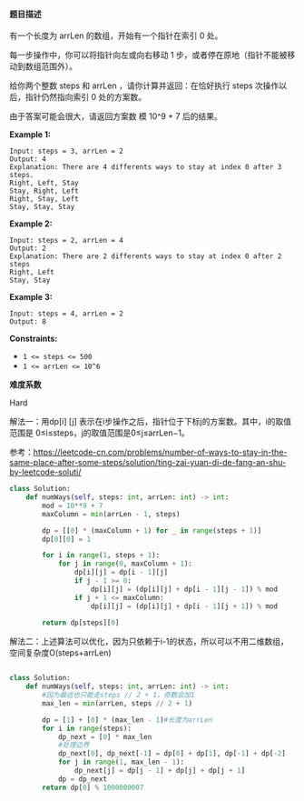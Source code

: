 #### 题目描述
有一个长度为 arrLen 的数组，开始有一个指针在索引 0 处。

每一步操作中，你可以将指针向左或向右移动 1 步，或者停在原地（指针不能被移动到数组范围外）。

给你两个整数 steps 和 arrLen ，请你计算并返回：在恰好执行 steps 次操作以后，指针仍然指向索引 0 处的方案数。

由于答案可能会很大，请返回方案数 模 10^9 + 7 后的结果。

 

**Example 1:**

```
Input: steps = 3, arrLen = 2
Output: 4
Explanation: There are 4 differents ways to stay at index 0 after 3 steps.
Right, Left, Stay
Stay, Right, Left
Right, Stay, Left
Stay, Stay, Stay
```

**Example 2:**

```
Input: steps = 2, arrLen = 4
Output: 2
Explanation: There are 2 differents ways to stay at index 0 after 2 steps
Right, Left
Stay, Stay
```

**Example 3:**

```
Input: steps = 4, arrLen = 2
Output: 8
```

 

**Constraints:**

- `1 <= steps <= 500`
- `1 <= arrLen <= 10^6`

**难度系数**  

Hard 

解法一：用dp[i] [j] 表示在i步操作之后，指针位于下标j的方案数。其中，i的取值范围是 0≤i≤steps，j的取值范围是0≤j≤arrLen−1。

参考：https://leetcode-cn.com/problems/number-of-ways-to-stay-in-the-same-place-after-some-steps/solution/ting-zai-yuan-di-de-fang-an-shu-by-leetcode-soluti/

```python
class Solution:
    def numWays(self, steps: int, arrLen: int) -> int:
        mod = 10**9 + 7
        maxColumn = min(arrLen - 1, steps)

        dp = [[0] * (maxColumn + 1) for _ in range(steps + 1)]
        dp[0][0] = 1

        for i in range(1, steps + 1):
            for j in range(0, maxColumn + 1):
                dp[i][j] = dp[i - 1][j]
                if j - 1 >= 0:
                    dp[i][j] = (dp[i][j] + dp[i - 1][j - 1]) % mod
                if j + 1 <= maxColumn:
                    dp[i][j] = (dp[i][j] + dp[i - 1][j + 1]) % mod
        
        return dp[steps][0]
```

解法二：上述算法可以优化，因为只依赖于i-1的状态，所以可以不用二维数组，空间复杂度O(steps+arrLen)

```python

class Solution:
    def numWays(self, steps: int, arrLen: int) -> int:
        #因为最远也只能走steps // 2 + 1，奇数会加1
        max_len = min(arrLen, steps // 2 + 1)

        dp = [1] + [0] * (max_len - 1)#长度为arrLen
        for i in range(steps):
            dp_next = [0] * max_len
            #处理边界
            dp_next[0], dp_next[-1] = dp[0] + dp[1], dp[-1] + dp[-2]
            for j in range(1, max_len - 1):
                dp_next[j] = dp[j - 1] + dp[j] + dp[j + 1]
            dp = dp_next
        return dp[0] % 1000000007
```

